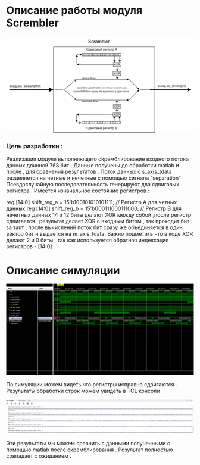 # Описание работы модуля Scrembler

![Описание работы модуля Scrembler](https://github.com/CASartemm/LDPC/blob/main/images/skr1.png?raw=true)

### Цель разработки :
 Реализация  модуля выполняющего скремблирование входного потока данных длинной 768 бит . 
Данные получены до обработки matlab и после , для сравнения результатов .
Поток  данных с s_axis_tdata  разделяется на четные и нечетные с помощью сигнала “separation” 
Псевдослучайную последовательность генерируют два сдвиговых регистра . 
Имеется изначальное состояние регистров : 

reg [14:0] shift_reg_a = 15'b100101010101111; // Регистр А для четных данных
reg [14:0] shift_reg_b = 15'b000111000111000; // Регистр B для нечетных данных
 14 и 12 биты делают XOR между собой ,после регистр сдвигается . 
 результат делает XOR с входным битом , так проходит бит за такт ,
после вычислений поток  бит сразу же объединяется в один вектор бит и выдается на m_axis_tdata.
Важно подметить что в коде XOR делают 2 и 0  биты , так как используется обратная индексация регистров  - [14:0] 

# Описание симуляции

![Описание симуляции](https://github.com/CASartemm/LDPC/blob/main/images/skr2.png?raw=true)

По симуляции можем видеть что регистры исправно сдвигаются  . 
Результаты обработки строк можем увидеть  в TCL консоли 

![TCL console](https://github.com/CASartemm/LDPC/blob/main/images/skr3.png?raw=true)

Эти результаты мы можем сравнить с данными полученными с помощью matlab после скремблирования .
Результат полностью совпадает с ожиданием .